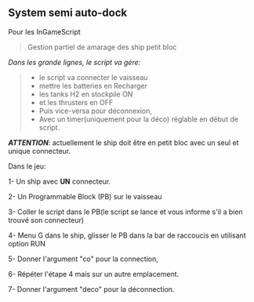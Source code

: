 System semi auto-dock
---
Pour les InGameScript
> Gestion partiel de amarage des ship petit bloc

*Dans les grande lignes, le script va gére:*
>- le script va connecter le vaisseau
>- mettre les batteries en Recharger
>- les tanks H2 en stockpile ON
>- et les thrusters en OFF
>- Puis vice-versa pour déconnexion,
>- Avec un timer(uniquement pour la déco) réglable en début de script.

***ATTENTION***: actuellement le ship doit être en petit bloc avec un seul et unique connecteur.

Dans le jeu:

1- Un ship avec **UN** connecteur.

2- Un Programmable Block (PB) sur le vaisseau

3- Coller le script dans le PB(le script se lance et vous informe s'il a bien trouvé son connecteur)

4- Menu G dans le ship, glisser le PB dans la bar de raccoucis en utilisant option RUN

5- Donner l'argument "co" pour la connection,

6- Répéter l'étape 4 mais sur un autre emplacement.

7- Donner l'argument "deco" pour la déconnection.